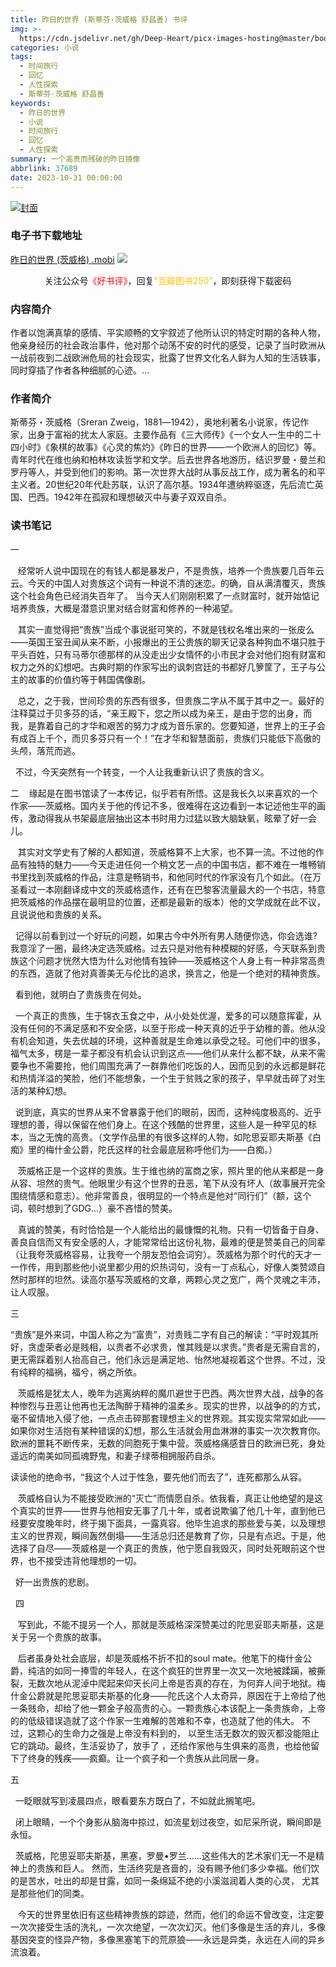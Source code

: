 ```yaml
---
title: 昨日的世界 (斯蒂芬·茨威格 舒昌善) 书评
img: >-
  https://cdn.jsdelivr.net/gh/Deep-Heart/picx-images-hosting@master/boomments/昨日的世界.13rhidvyrcio.webp
categories: 小说
tags:
  - 时间旅行
  - 回忆
  - 人性探索
  - 斯蒂芬·茨威格 舒昌善
keywords:
  - 昨日的世界
  - 小说
  - 时间旅行
  - 回忆
  - 人性探索
summary: 一个高贵而残破的昨日镜像
abbrlink: 37689
date: 2023-10-31 00:00:00
---
```


[![封面](https://cdn.jsdelivr.net/gh/Deep-Heart/picx-images-hosting@master/boomments/昨日的世界.13rhidvyrcio.webp)]()
### 电子书下载地址
[昨日的世界 (茨威格) .mobi](https://url57.ctfile.com/f/23765157-960784035-59e16e)
![](https://cdn.jsdelivr.net/gh/Deep-Heart/picx-images-hosting@master/WeChat/wechat_mp_large.6xheshb4rok0.webp)
<center>关注公众号<font color="#ff0000">《好书评》</font>，回复<font color="#ffc000">“豆瓣图书250”</font>，即刻获得下载密码</center>

### 内容简介
作者以饱满真挚的感情、平实顺畅的文宇叙述了他所认识的特定时期的各种人物，他亲身经历的社会政治事件，他对那个动荡不安的时代的感受，记录了当时欧洲从一战前夜到二战欧洲危局的社会现实，批露了世界文化名人鲜为人知的生活轶事，同时穿插了作者各种细腻的心迹。...

### 作者简介
斯蒂芬・茨威格（Sreran Zweig，1881―1942），奥地利著名小说家，传记作家，出身于富裕的扰太人家庭。主要作品有《三大师传》《一个女人一生中的二十四小时》《象棋的故事》《心灵的焦灼》《昨日的世界――一个欧洲人的回忆》等。青年时代在维也纳和柏林攻读哲学和文学。后去世界各地游历，结识罗曼・曼兰和罗丹等人，并受到他们的影响。第一次世界大战时从事反战工作，成为著名的和平主义者。20世纪20年代赴苏联，认识了高尔基。1934年遭纳粹驱逐，先后流亡英国、巴西。1942年在孤寂和理想破灭中与妻子双双自杀。

### 读书笔记
一

   经常听人说中国现在的有钱人都是暴发户，不是贵族，培养一个贵族要几百年云云。今天的中国人对贵族这个词有一种说不清的迷恋。的确，自从满清覆灭，贵族这个社会角色已经消失百年了。 当今天人们刚刚积累了一点财富时，就开始惦记培养贵族，大概是潜意识里对结合财富和修养的一种渴望。

   其实一直觉得把“贵族”当成个事说挺可笑的，不就是钱权名堆出来的一张皮么——英国王室丑闻从来不断，小报爆出的王公贵族的聊天记录各种狗血不堪只胜于平头百姓，只有马蒂尔德那样的从没走出少女情怀的小市民才会对他们抱有财富和权力之外的幻想吧。古典时期的作家写出的讽刺宫廷的书都好几箩筐了，王子与公主的故事的价值约等于韩国偶像剧。

   总之，之于我，世间珍贵的东西有很多，但贵族二字从不属于其中之一。最好的注释莫过于贝多芬的话，“亲王殿下，您之所以成为亲王，是由于您的出身，而我，是靠着自己的才华和艰苦的努力才成为音乐家的。您要知道，世界上的王子会有成百上千个，而贝多芬只有一个！”在才华和智慧面前，贵族们只能低下高傲的头颅，落荒而逃。

  不过，今天突然有一个转变，一个人让我重新认识了贵族的含义。


二
   缘起是在图书馆读了一本传记，似乎若有所悟。这是我长久以来喜欢的一个作家——茨威格。国内关于他的传记不多，很难得在这边看到一本记述他生平的画传，激动得我从书架最底层抽出这本书时用力过猛以致大脑缺氧，眩晕了好一会儿。

   其实对文学史有了解的人都知道，茨威格算不上大家，也不算一流。不过他的作品有独特的魅力——今天走进任何一个稍文艺一点的中国书店，都不难在一堆畅销书里找到茨威格的作品，注意是畅销书，和他同时代的作家没有几个如此。（在万圣看过一本刚翻译成中文的茨威格遗作，还有在巴黎客流量最大的一个书店，特意把茨威格的作品摆在最明显的位置，还都是最新的版本）他的文学成就在此不议，且说说他和贵族的关系。

  记得以前看到过一个好玩的问题，如果古今中外所有男人随便你选，你会选谁? 我意淫了一圈，最终决定选茨威格。过去只是对他有种模糊的好感，今天联系到贵族这个问题才恍然大悟为什么对他情有独钟——茨威格这个人身上有一种非常高贵的东西，造就了他对真善美无与伦比的追求，换言之，他是一个绝对的精神贵族。

  看到他，就明白了贵族贵在何处。

  一个真正的贵族，生于锦衣玉食之中，从小处处优渥，爱多的可以随意挥霍，从没有任何的不满足感和不安全感，以至于形成一种天真的近乎于幼稚的善。他从没有机会知道，失去优越的环境，这种善就是生命难以承受之轻。可他们中的很多，福气太多，楞是一辈子都没有机会认识到这点——他们从来什么都不缺，从来不需要争也不需要抢，他们周围充满了一群靠他们吃饭的人，因而见到的永远都是鲜花和热情洋溢的笑脸，他们不能想象，一个生于贫贱之家的孩子，早早就击碎了对生活的某种幻想。

  说到底，真实的世界从来不曾暴露于他们的眼前，因而，这种纯度极高的、近乎理想的善，得以保留在他们身上。在这个残酷的世界里，这些人是一种罕见的标本，当之无愧的高贵。（文学作品里的有很多这样的人物，如陀思妥耶夫斯基《白痴》里的梅什金公爵，陀氏这样的社会最底层称呼他们为——白痴。）

   茨威格正是一个这样的贵族。生于维也纳的富商之家，照片里的他从来都是一身从容、坦然的贵气。他眼里少有这个世界的丑恶，笔下从没有坏人（故事展开完全围绕情感和意志）。他非常善良，很明显的一个特点是他对“同行们”（额，这个词，顿时想到了GDG...）豪不吝惜的赞美。

   真诚的赞美，有时恰恰是一个人能给出的最慷慨的礼物。只有一切皆备于自身、善良自信而又有安全感的人，才能常常给出这份礼物，最难的便是赞美自己的同辈（让我夸茨威格容易，让我夸一个朋友恐怕会词穷）。茨威格为那个时代的天才一一作传，用到那些他小说里都少用的炽热词句，没有一丁点私心，好像人类赞颂自然时那样的坦然。读高尔基写茨威格的文章，两颗心灵之宽广，两个灵魂之丰沛，让人叹服。
 

三

“贵族”是外来词，中国人称之为“富贵”，对贵贱二字有自己的解读：“平时观其所好，贪虚荣者必是贱相，以贵者不必求贵，惟其贱是以求贵。”贵者是无需自言的，更无需踩着别人抬高自己，他们永远是满足地、怡然地凝视着这个世界。不过，没有纯粹的福祸，福兮，祸之所依。

   茨威格是犹太人，晚年为逃离纳粹的魔爪避世于巴西。两次世界大战，战争的各种惨烈与丑恶让他再也无法陶醉于精神的温柔乡。现实的世界，以战争的的方式，毫不留情地入侵了他，一点点击碎那套理想主义的世界观。其实现实常常如此——如果你对生活抱有某种错误的幻想，那么生活就会用血淋淋的事实一次次教育你。欧洲的噩耗不断传来，无数的同胞死于集中营。茨威格痛感昔日的欧洲已死，身处遥远的南美如同孤魂野鬼，和妻子绿蒂相拥服药自杀。

读读他的绝命书，“我这个人过于性急，要先他们而去了”，连死都那么从容。

   茨威格自认为不能接受欧洲的“灭亡”而情愿自杀。依我看，真正让他绝望的是这个真实的世界——世界与他相安无事了几十年，或者说欺骗了他几十年，直到他已经要安度晚年时，终于揭下面具，一露真容。他毕生追求的那些爱与美，以及理想主义的世界观，瞬间轰然倒塌——生活总归还是教育了你，只是有点迟。于是，他选择了自尽——茨威格是一个真正的贵族，他宁愿自我毁灭，同时处死眼前这个世界，也不接受违背他理想的一切。

  好一出贵族的悲剧。

 
四

   写到此，不能不提另一个人，那就是茨威格深深赞美过的陀思妥耶夫斯基，这是关于另一个贵族的故事。

   后者虽身处社会底层，却是茨威格不折不扣的soul mate。他笔下的梅什金公爵，纯洁的如同一捧雪的年轻人，在这个疯狂的世界里一次又一次地被蹂躏，被撕裂，无数次地从泥淖中爬起来仰天长问上帝是否真的存在，为何弃人间于地狱。梅什金公爵就是陀思妥耶夫斯基的化身——陀氏这个人太奇异，原因在于上帝给了他一条贱命，却给了他一颗金子般高贵的心。一颗贵族心本该配上一条贵族命，上帝的的低级错误造就了这个作家一生难解的苦难和不幸，也造就了他的伟大。 不过，这颗心的生命力之强是上帝没有料到的， 以至生活无数次的毁灭都没能阻止它的跳动。最终，生活妥协了，放手了 ，还给作家他与生俱来的高贵，也给他留下了终身的残疾——疯癫。让一个疯子和一个贵族从此同居一身。
  

五

  一眨眼就写到凌晨四点，眼看要东方既白了，不如就此搁笔吧。

  闭上眼睛，一个个身影从脑海中掠过，如流星划过夜空，如尼采所说，瞬间即是永恒。

  茨威格，陀思妥耶夫斯基，黑塞，罗曼•罗兰……这些伟大的艺术家们无一不是精神上的贵族和巨人。 然而，生活终究是吝啬的，没有赐予他们多少幸福。他们饮的是苦水，吐出的却是甘露，如同一条绵延不绝的小溪滋润着人类的心灵， 尤其是那些他们的同类。

   今天的世界里依旧有这些精神贵族的踪迹，然而，他们的命运不曾改变，注定要一次次接受生活的洗礼，一次次绝望，一次次幻灭。他们多像是生活的弃儿，多像基因突变的怪异产物，多像黑塞笔下的荒原狼——永远是异类，永远在人间的异乡流浪着。
